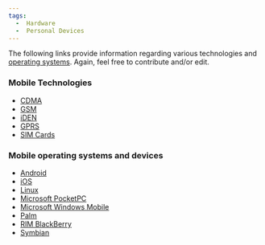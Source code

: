 ```yaml
---
tags:
  -  Hardware
  -  Personal Devices
---
```

The following links provide information regarding various technologies
and [operating systems](operating_system.md). Again, feel free
to contribute and/or edit.

### Mobile Technologies

- [CDMA](cdma.md)
- [GSM](gsm.md)
- [iDEN](iden.md)
- [GPRS](gprs.md)
- [SIM Cards](sim_cards.md)

### Mobile operating systems and devices

- [Android](android.md)
- [iOS](ios.md)
- [Linux](linux.md)
- [Microsoft PocketPC](microsoft_pocketpc.md)
- [Microsoft Windows Mobile](microsoft_windows_mobile.md)
- [Palm](palm.md)
- [RIM BlackBerry](rim_blackberry.md)
- [Symbian](symbian.md)